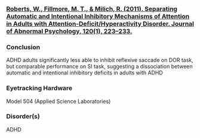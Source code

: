 ### [Roberts, W., Fillmore, M. T., & Milich, R. (2011). Separating Automatic and Intentional Inhibitory Mechanisms of Attention in Adults with Attention-Deficit/Hyperactivity Disorder. Journal of Abnormal Psychology, 120(1), 223–233.](https://www.ncbi.nlm.nih.gov/pubmed/21058752)
### Conclusion
ADHD adults significantly less able to inhibit reflexive saccade on DOR task, but comparable performance on SI task, suggesting a dissociation between automatic and intentional inhibitory deficits in adults with ADHD
### Eyetracking Hardware
Model 504 (Applied Science Laboratories)
### Disorder(s)
ADHD
